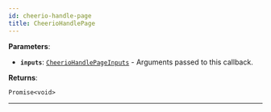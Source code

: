 ```yaml
---
id: cheerio-handle-page
title: CheerioHandlePage
---
```


<a name="cheeriohandlepage"></a>

**Parameters**:

- **`inputs`**: [`CheerioHandlePageInputs`](../typedefs/cheerio-handle-page-inputs) - Arguments passed to this callback.

**Returns**:

`Promise<void>`

---
